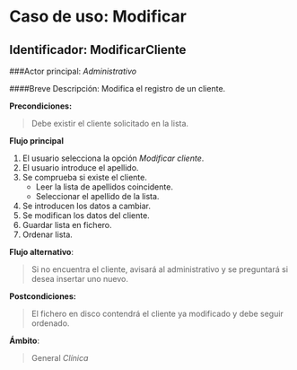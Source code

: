 Caso de uso: Modificar
======================

Identificador: ModificarCliente
-------------------------------

###Actor principal: *Administrativo*

####Breve Descripción: Modifica el registro de un cliente.

**Precondiciones:**
>Debe existir el cliente solicitado en la lista.

**Flujo principal**

1.  El usuario selecciona la opción _Modificar cliente_.
2.  El usuario introduce el apellido.
3.  Se comprueba si existe el cliente.
    + Leer la lista de apellidos coincidente.
    + Seleccionar el apellido de la lista.
4.  Se introducen los datos a cambiar.
5.  Se modifican los datos del cliente.
6.  Guardar lista en fichero.
7.  Ordenar lista.



**Flujo alternativo**:
>Si no encuentra el cliente, avisará al administrativo y se preguntará si desea insertar uno nuevo.

**Postcondiciones:**
>El fichero en disco contendrá el cliente ya modificado y debe seguir ordenado.

**Ámbito**:
>General *Clínica*
